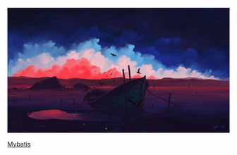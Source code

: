 

![](https://github.com/NTFSk/JavaLearning/blob/master/pictures/wallhaven-13mk9v.jpg)

[Mybatis](https://github.com/NTFSk/JavaLearning/tree/master/source/Mybatis)
